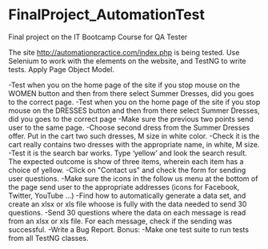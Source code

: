 # FinalProject_AutomationTest
Final project on the IT Bootcamp Course for QA Tester

The site http://automationpractice.com/index.php is being tested.
Use Selenium to work with the elements on the website, and TestNG to write tests. Apply Page Object Model.

-Test when you on the home page of the site if you stop mouse on the WOMEN button and then from there select Summer Dresses,
 did you goes to the correct page.
-Test when you on the home page of the site if you stop mouse on the DRESSES button and then from there select Summer Dresses,
did you goes to the correct page
-Make sure the previous two points send user to the same page.
-Choose second dress from the Summer Dresses offer. Put in the cart two such dresses, M size in white color.
-Check it is the cart really contains two dresses with the appropriate name, in white, M size.
-Test it is the search bar works. Type ‘yellow’ and look the search result.
 The expected outcome is show of three items, wherein each item has a choice of yellow.
-Click on "Contact us" and check the form for sending user questions.
-Make sure the icons in the follow us menu at the bottom of the page send user to the appropriate addresses
 (icons for Facebook, Twitter, YouTube ...)
-Find how to automatically generate a data set,
 and create an xlsx or xls file whoose is fully with the data needed to send 30 questions.
-Send 30 questions where the data on each message is read from an xlsx or xls file.
 For each message, check if the sending was successful.
-Write a Bug Report.
Bonus:
-Make one test suite to run tests from all TestNG classes.
